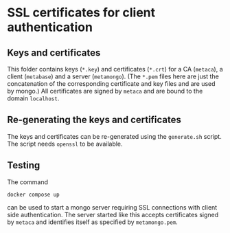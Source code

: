 # SSL certificates for client authentication

## Keys and certificates

This folder contains keys (`*.key`) and certificates (`*.crt`) for a CA (`metaca`),
a client (`metabase`) and a server (`metamongo`). (The `*.pem` files here are
just the concatenation of the corresponding certificate and key files and are
used by mongo.) All certificates are signed by `metaca` and are bound to the
domain `localhost`.

## Re-generating the keys and certificates

The keys and certificates can be re-generated using the `generate.sh` script.
The script needs `openssl` to be available.

## Testing

The command
```shell
docker compose up
```
can be used to start a mongo server requiring SSL connections with client side
authentication. The server started like this accepts certificates signed by
`metaca` and identifies itself as specified by `metamongo.pem`.
